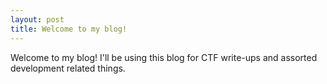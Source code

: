 ```yaml
---
layout: post
title: Welcome to my blog! 
---
```


Welcome to my blog! I'll be using this blog for CTF write-ups and assorted development related things.


